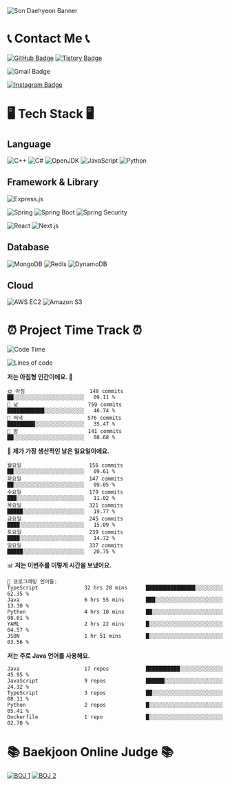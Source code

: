 ![Son Daehyeon Banner](https://capsule-render.vercel.app/api?type=waving&color=0:654ea3,100:eaafc8&height=250&animation=fadeIn&text=Son%20Daehyeon&fontSize=56&fontAlignY=35&fontColor=ffffff)

# 📞 Contact Me 📞

[![GitHub Badge](https://img.shields.io/badge/son--daehyeon-000000?style=for-the-badge&logo=github&logoColor=white)](https://github.com/son-daehyeon)
[![Tistory Badge](https://img.shields.io/badge/sondaehyeon-000000?style=for-the-badge&logo=tistory&logoColor=white)](https://sondaehyeon.tistory.com)

![Gmail Badge](https://img.shields.io/badge/sondaehyeon01@gmail.com-D14836?style=for-the-badge&logo=gmail&logoColor=white)

[![Instagram Badge](https://img.shields.io/badge/son.__.daehyeon-E4405F?style=for-the-badge&logo=instagram&logoColor=white)](https://www.instagram.com/son._.daehyeon/)

# 🖥️ Tech Stack 🖥️

## Language

![C++](https://img.shields.io/badge/C++-00599C?style=for-the-badge&logo=c%2B%2B&logoColor=white)
![C#](https://img.shields.io/badge/C%23-512BD4?style=for-the-badge&logo=csharp&logoColor=white)
![OpenJDK](https://img.shields.io/badge/OpenJDK-ED8B00?style=for-the-badge&logo=openjdk&logoColor=white)
![JavaScript](https://img.shields.io/badge/JavaScript-323330?style=for-the-badge&logo=javascript&logoColor=F7DF1E)
![Python](https://img.shields.io/badge/Python-FFD43B?style=for-the-badge&logo=python&logoColor=blue)

## Framework & Library

![Express.js](https://img.shields.io/badge/Express.js-000000?style=for-the-badge&logo=express&logoColor=white)

![Spring](https://img.shields.io/badge/Spring-6DB33F?style=for-the-badge&logo=spring&logoColor=white)
![Spring Boot](https://img.shields.io/badge/Spring_Boot-F2F4F9?style=for-the-badge&logo=spring-boot)
![Spring Security](https://img.shields.io/badge/Spring_Security-F2F4F9?style=for-the-badge&logo=springsecurity)
 
![React](https://img.shields.io/badge/React-20232A?style=for-the-badge&logo=react&logoColor=61DAFB)
![Next.js](https://img.shields.io/badge/Next.js-000000?style=for-the-badge&logo=next.js&logoColor=white)

## Database
![MongoDB](https://img.shields.io/badge/MongoDB-4EA94B?style=for-the-badge&logo=mongodb&logoColor=white)
![Redis](https://img.shields.io/badge/Redis-DC382D?style=for-the-badge&logo=redis&logoColor=white)
![DynamoDB](https://img.shields.io/badge/Amazon%20Dynamo%20DB-4053D6?style=for-the-badge&logo=amazon%20dynamodb&logoColor=white)

## Cloud
![AWS EC2](https://img.shields.io/badge/AWS%20EC2-FF9900?style=for-the-badge&logo=amazon%20ec2&logoColor=white)
![Amazon S3](https://img.shields.io/badge/Amazon%20S3-569A31?style=for-the-badge&logo=amazon%20s3&logoColor=white)

# ⏰ Project Time Track ⏰
<!--START_SECTION:waka-->
![Code Time](http://img.shields.io/badge/Code%20Time-354%20hrs%2047%20mins-blue)

![Lines of code](https://img.shields.io/badge/%EC%A0%80%EB%8A%94%20%EC%97%AC%ED%83%9C%EA%B9%8C%EC%A7%80%20-434.3%20thousand%20%EC%A4%84%EC%9D%98%20%EC%BD%94%EB%93%9C%EB%A5%BC%20%EC%9E%91%EC%84%B1%ED%96%88%EC%96%B4%EC%9A%94.-blue)

**저는 아침형 인간이에요. 🐤** 

```text
🌞 아침                     148 commits         ██░░░░░░░░░░░░░░░░░░░░░░░   09.11 % 
🌆 낮　                     759 commits         ████████████░░░░░░░░░░░░░   46.74 % 
🌃 저녁                     576 commits         █████████░░░░░░░░░░░░░░░░   35.47 % 
🌙 밤　                     141 commits         ██░░░░░░░░░░░░░░░░░░░░░░░   08.68 % 
```
📅 **제가 가장 생산적인 날은 일요일이에요.** 

```text
월요일                      156 commits         ██░░░░░░░░░░░░░░░░░░░░░░░   09.61 % 
화요일                      147 commits         ██░░░░░░░░░░░░░░░░░░░░░░░   09.05 % 
수요일                      179 commits         ███░░░░░░░░░░░░░░░░░░░░░░   11.02 % 
목요일                      321 commits         █████░░░░░░░░░░░░░░░░░░░░   19.77 % 
금요일                      245 commits         ████░░░░░░░░░░░░░░░░░░░░░   15.09 % 
토요일                      239 commits         ████░░░░░░░░░░░░░░░░░░░░░   14.72 % 
일요일                      337 commits         █████░░░░░░░░░░░░░░░░░░░░   20.75 % 
```


📊 **저는 이번주를 이렇게 시간을 보냈어요.** 

```text
💬 프로그래밍 언어들: 
TypeScript               32 hrs 28 mins      ████████████████░░░░░░░░░   62.35 % 
Java                     6 hrs 55 mins       ███░░░░░░░░░░░░░░░░░░░░░░   13.30 % 
Python                   4 hrs 10 mins       ██░░░░░░░░░░░░░░░░░░░░░░░   08.01 % 
YAML                     2 hrs 22 mins       █░░░░░░░░░░░░░░░░░░░░░░░░   04.57 % 
JSON                     1 hr 51 mins        █░░░░░░░░░░░░░░░░░░░░░░░░   03.56 % 
```

**저는 주로 Java 언어를 사용해요.** 

```text
Java                     17 repos            ███████████░░░░░░░░░░░░░░   45.95 % 
JavaScript               9 repos             ██████░░░░░░░░░░░░░░░░░░░   24.32 % 
TypeScript               3 repos             ██░░░░░░░░░░░░░░░░░░░░░░░   08.11 % 
Python                   2 repos             █░░░░░░░░░░░░░░░░░░░░░░░░   05.41 % 
Dockerfile               1 repo              █░░░░░░░░░░░░░░░░░░░░░░░░   02.70 % 
```




<!--END_SECTION:waka-->

# 📚 Baekjoon Online Judge 📚
[![BOJ 1](https://mazandi.herokuapp.com/api?handle=sondaehyeon01)](https://solved.ac/profile/sondaehyeon01)
[![BOJ 2](https://mazandi.herokuapp.com/api?handle=kmu_daehyeon)](https://solved.ac/profile/kmu_daehyeon)
